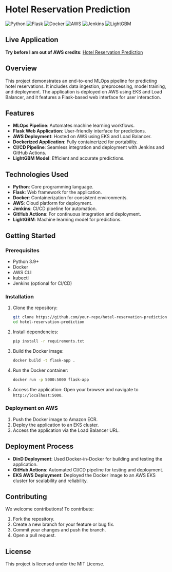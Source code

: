 # Hotel Reservation Prediction

![Python](https://img.shields.io/badge/Python-3.9-blue?logo=python&logoColor=white)
![Flask](https://img.shields.io/badge/Flask-2.0.3-green?logo=flask&logoColor=white)
![Docker](https://img.shields.io/badge/Docker-Containerization-blue?logo=docker&logoColor=white)
![AWS](https://img.shields.io/badge/AWS-Cloud-orange?logo=amazon-aws&logoColor=white)
![Jenkins](https://img.shields.io/badge/Jenkins-CI%2FCD-red?logo=jenkins&logoColor=white)
![LightGBM](https://img.shields.io/badge/LightGBM-Model-green?logo=lightgbm&logoColor=white)

## Live Application
**Try before I am out of AWS credits**: [Hotel Reservation Prediction](http://a4d76dacd85884eaaa2c0f1b1e173b67-1601615365.us-east-1.elb.amazonaws.com)

## Overview
This project demonstrates an end-to-end MLOps pipeline for predicting hotel reservations. It includes data ingestion, preprocessing, model training, and deployment. The application is deployed on AWS using EKS and Load Balancer, and it features a Flask-based web interface for user interaction.

## Features
- **MLOps Pipeline**: Automates machine learning workflows.
- **Flask Web Application**: User-friendly interface for predictions.
- **AWS Deployment**: Hosted on AWS using EKS and Load Balancer.
- **Dockerized Application**: Fully containerized for portability.
- **CI/CD Pipeline**: Seamless integration and deployment with Jenkins and GitHub Actions.
- **LightGBM Model**: Efficient and accurate predictions.

## Technologies Used
- **Python**: Core programming language.
- **Flask**: Web framework for the application.
- **Docker**: Containerization for consistent environments.
- **AWS**: Cloud platform for deployment.
- **Jenkins**: CI/CD pipeline for automation.
- **GitHub Actions**: For continuous integration and deployment.
- **LightGBM**: Machine learning model for predictions.

## Getting Started

### Prerequisites
- Python 3.9+
- Docker
- AWS CLI
- kubectl
- Jenkins (optional for CI/CD)

### Installation
1. Clone the repository:
   ```bash
   git clone https://github.com/your-repo/hotel-reservation-prediction.git
   cd hotel-reservation-prediction
   ```

2. Install dependencies:
   ```bash
   pip install -r requirements.txt
   ```

3. Build the Docker image:
   ```bash
   docker build -t flask-app .
   ```

4. Run the Docker container:
   ```bash
   docker run -p 5000:5000 flask-app
   ```

5. Access the application:
   Open your browser and navigate to `http://localhost:5000`.

### Deployment on AWS
1. Push the Docker image to Amazon ECR.
2. Deploy the application to an EKS cluster.
3. Access the application via the Load Balancer URL.

## Deployment Process
- **DinD Deployment**: Used Docker-in-Docker for building and testing the application.
- **GitHub Actions**: Automated CI/CD pipeline for testing and deployment.
- **EKS AWS Deployment**: Deployed the Docker image to an AWS EKS cluster for scalability and reliability.

## Contributing
We welcome contributions! To contribute:
1. Fork the repository.
2. Create a new branch for your feature or bug fix.
3. Commit your changes and push the branch.
4. Open a pull request.


## License
This project is licensed under the MIT License.
